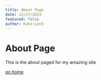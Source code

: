 ```yaml
---
title: About Page
date: 12/27/2023
featured: false
author: Kate-Lock
---
```


# About Page

This is the about paged for my amazing site

[go home](/)